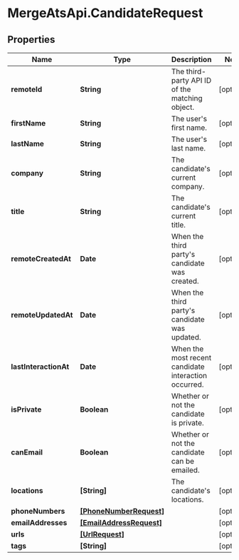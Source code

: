 # MergeAtsApi.CandidateRequest

## Properties

Name | Type | Description | Notes
------------ | ------------- | ------------- | -------------
**remoteId** | **String** | The third-party API ID of the matching object. | [optional] 
**firstName** | **String** | The user&#39;s first name. | [optional] 
**lastName** | **String** | The user&#39;s last name. | [optional] 
**company** | **String** | The candidate&#39;s current company. | [optional] 
**title** | **String** | The candidate&#39;s current title. | [optional] 
**remoteCreatedAt** | **Date** | When the third party&#39;s candidate was created. | [optional] 
**remoteUpdatedAt** | **Date** | When the third party&#39;s candidate was updated. | [optional] 
**lastInteractionAt** | **Date** | When the most recent candidate interaction occurred. | [optional] 
**isPrivate** | **Boolean** | Whether or not the candidate is private. | [optional] 
**canEmail** | **Boolean** | Whether or not the candidate can be emailed. | [optional] 
**locations** | **[String]** | The candidate&#39;s locations. | [optional] 
**phoneNumbers** | [**[PhoneNumberRequest]**](PhoneNumberRequest.md) |  | [optional] 
**emailAddresses** | [**[EmailAddressRequest]**](EmailAddressRequest.md) |  | [optional] 
**urls** | [**[UrlRequest]**](UrlRequest.md) |  | [optional] 
**tags** | **[String]** |  | [optional] 


